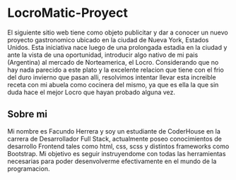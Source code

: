 # LocroMatic-Proyect
El siguiente sitio web tiene como objeto publicitar y dar a conocer un nuevo proyecto gastronomico ubicado en la ciudad de Nueva York, Estados Unidos. Esta iniciativa nace luego de una prolongada estadia en la ciudad y ante la vista de una oportunidad, introducir algo nativo de mi pais (Argentina) al mercado de Norteamerica, el Locro. Considerando que no hay nada parecido a este plato y la excelente relacion que tiene con el frio del duro invierno que pasan alli, resolvimos intentar llevar esta increible receta con mi abuela como cocinera del mismo, ya que es ella la que sin duda hace el mejor Locro que hayan probado alguna vez.

## Sobre mi
Mi nombre es Facundo Herrera y soy un estudiante de CoderHouse en la carrera de Desarrollador Full Stack, actualmente poseo conocimientos de desarrollo Frontend tales como html, css, scss y distintos frameworks como Bootstrap. Mi objetivo es seguir instruyendome con todas las herramientas necesarias para poder desenvolverme efectivamente en el mundo de la programacion.  
